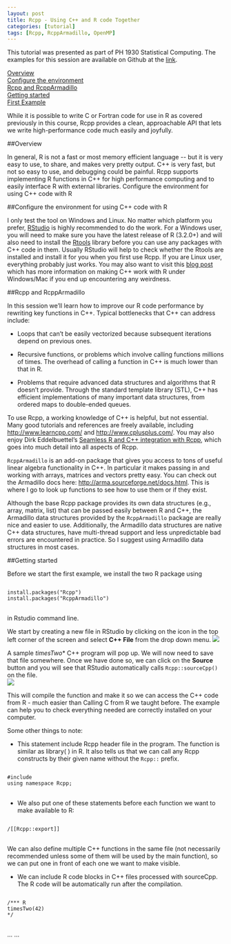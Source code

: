 ```yaml
---
layout: post
title: Rcpp - Using C++ and R code Together 
categories: [tutorial]
tags: [Rcpp, RcppArmadillo, OpenMP]
---
```

This tutorial was presented as part of PH 1930 Statistical Computing. The examples for this session are available on Github at the <a href="https://github.com/kan-li/Rcpp-arms" target="_blank">link</a>.

[Overview](#OV)<br>
[Configure the environment](#CE)<br>
[Rcpp and RcppArmadillo](#Rcpp)<br>
[Getting started](#Start)<br>
[First Example](#FE)<br>

While it is possible to write C or Fortran code for use in R as covered previously in this course, Rcpp provides a clean, approachable API that lets we write high-performance code much easily and joyfully.


<span id="OV">
##Overview
</span>

In general, R is not a fast or most memory efficient language -- but it is very easy to use, to share, and makes very pretty output. C++ is very fast, but not so easy to use, and debugging could be painful. Rcpp supports implementing R functions in C++ for high performance computing and to easily interface R with external libraries.
Configure the environment for using C++ code with R

<span id="CE">
##Configure the environment for using C++ code with R
</span>

I only test the tool on Windows and Linux. No matter which platform you prefer, <a href="https://www.rstudio.com/" target="_blank">RStudio</a> is highly recommended to do the work. For a Windows user, you will need to make sure you have the latest release of R (3.2.0+) and will also need to install the <a href="http://cran.r-project.org/bin/windows/Rtools">Rtools</a>  library before you can use any packages with C++ code in them. Usually RStudio will help to check whether the Rtools are installed and install it for you when you first use Rcpp. If you are Linux user, everything probably just works. You may also want to visit this <a href="https://cdrv.wordpress.com/2013/01/12/getting-compilers-to-work-with-rcpp-rcpparmadillo/">blog post</a> which has more information on making C++ work with R under Windows/Mac if you end up encountering any weirdness. 

<span id="Rcpp">
##Rcpp and RcppArmadillo
</span>

In this session we’ll learn how to improve our R code performance by rewriting key functions in C++. Typical bottlenecks that C++ can address include:

- Loops that can’t be easily vectorized because subsequent iterations depend on previous ones.

- Recursive functions, or problems which involve calling functions millions of times. The overhead of calling a function in C++ is much lower than that in R.

- Problems that require advanced data structures and algorithms that R doesn’t provide. Through the standard template library (STL), C++ has efficient implementations of many important data structures, from ordered maps to double-ended queues.

To use Rcpp, a working knowledge of C++ is helpful, but not essential. Many good tutorials and references are freely available, including  <a href="http://www.learncpp.com/">http://www.learncpp.com/</a>  and <a href="http://www.cplusplus.com/">http://www.cplusplus.com/</a>.  You may also enjoy Dirk Eddelbuettel’s <a href="http://www.springer.com/statistics/computational+statistics/book/978-1-4614-6867-7">Seamless R and C++ integration with Rcpp</a>, which goes into much detail into all aspects of Rcpp.

<code>RcppArmadillo</code> is an add-on package that gives you access to tons of useful linear algebra functionality in C++. In particular it makes passing in and working with arrays, matrices and vectors pretty easy. You can check out the Armadillo docs here: <a href="http://arma.sourceforge.net/docs.html">http://arma.sourceforge.net/docs.html</a>. This is where I go to look up functions to see how to use them or if they exist.

Although the base Rcpp package provides its own data structures (e.g., array, matrix, list) that can be passed easily between R and C++, the Armadillo data structures provided by the <code>RcppArmadillo</code>  package are really nice and easier to use. Additionally, the Armadillo data structures are native C++ data structures, have multi-thread support and less unpredictable bad errors are encountered in practice. So I suggest using Armadillo data structures in most cases.

<span id="Start">
##Getting started
</span>

Before we start the first example, we install the two R package using 
<pre><code class="language-r">
install.packages("Rcpp")
install.packages("RcppArmadillo")
</code>
</pre>
in Rstudio command line.

We start by creating a new file in RStudio by clicking on the icon in the top left corner of the screen and select <strong>C++ File</strong> from the drop down menu.
<img src="{{ site.url }}/image/post/Rcpp/create_file.png" id="mainImg0" class="mainImgStyle"> <br> 

A sample <em>timesTwo</em>* C++ program will pop up. We will now need to save that file somewhere. Once we have done so, we can click on the <strong>Source</strong> button and you will see that RStudio automatically calls <code>Rcpp::sourceCpp()</code> on the file.  
<img src="{{ site.url }}/image/post/Rcpp/check_run.png" id="mainImg1" class="mainImgStyle"> <br> 

This will compile the function and make it so we can access the C++ code from R -  much easier than Calling C from R we taught before. The example can help you to check everything needed are correctly installed on your computer.

Some other things to note:
- This statement include Rcpp header file in the program. The function is similar as library( ) in R.  It also tells us that we can call any Rcpp constructs by their given name without the <code>Rcpp::</code> prefix.
<pre><code class="language-cpp">
#include <Rcpp.h>
using namespace Rcpp;
</code>
</pre>


- We also put one of these statements before each function we want to make available to R:

<pre><code class="language-cpp">
/[[Rcpp::export]]
</code>
</pre>

We can also define multiple C++ functions in the same file (not necessarily recommended unless some of them will be used by the main function), so we can put one in front of each one we want to make visible.

-  We can include R code blocks in C++ files processed with sourceCpp. The R code will be automatically run after the compilation.

<pre><code class="language-cpp">
/*** R
timesTwo(42)
*/
</code>
</pre>


<head>
	...
	<link href="{{ site.url }}/media/css/prism.css" rel="stylesheet" />
</head>
<body>
	...
	<script src="{{ site.url }}/media/js/prism.js"></script>
</body>
